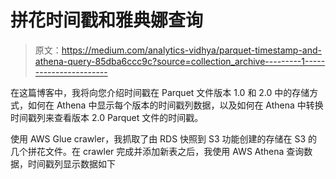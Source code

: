 # 拼花时间戳和雅典娜查询

> 原文：<https://medium.com/analytics-vidhya/parquet-timestamp-and-athena-query-85dba6ccc9c?source=collection_archive---------1----------------------->

在这篇博客中，我将向您介绍时间戳在 Parquet 文件版本 1.0 和 2.0 中的存储方式，如何在 Athena 中显示每个版本的时间戳列数据，以及如何在 Athena 中转换时间戳列来查看版本 2.0 Parquet 文件的时间戳。

使用 AWS Glue crawler，我抓取了由 RDS 快照到 S3 功能创建的存储在 S3 的几个拼花文件。在 crawler 完成并添加新表之后，我使用 AWS Athena 查询数据，时间戳列显示数据如下